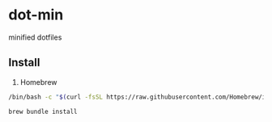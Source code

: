 # dot-min
minified dotfiles

## Install

1. Homebrew
```sh
/bin/bash -c "$(curl -fsSL https://raw.githubusercontent.com/Homebrew/install/HEAD/install.sh)"
```

```sh
brew bundle install
```
